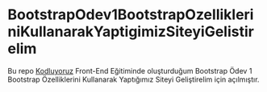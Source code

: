 ﻿# BootstrapOdev1BootstrapOzellikleriniKullanarakYaptigimizSiteyiGelistirelim
Bu repo [Kodluyoruz](https://www.kodluyoruz.org) Front-End Eğitiminde oluşturduğum Bootstrap Ödev 1 Bootstrap Özelliklerini Kullanarak Yaptığımız Siteyi Geliştirelim için açılmıştır.
